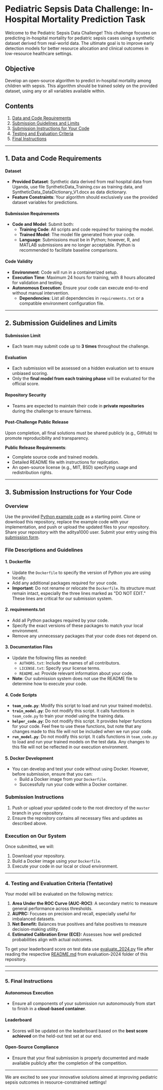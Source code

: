# Pediatric Sepsis Data Challenge: In-Hospital Mortality Prediction Task

<!-- Brief introduction to the challenge and its objectives -->
Welcome to the Pediatric Sepsis Data Challenge! This challenge focuses on predicting in-hospital mortality for pediatric sepsis cases using a synthetic dataset derived from real-world data. The ultimate goal is to improve early detection models for better resource allocation and clinical outcomes in low-resource healthcare settings.

## Objective

<!-- State the primary task for participants -->
Develop an open-source algorithm to predict in-hospital mortality among children with sepsis. This algorithm should be trained solely on the provided dataset, using any or all variables available within.

## Contents

<!-- Table of contents for easy navigation in a Markdown file -->
1. [Data and Code Requirements](#1-data-and-code-requirements)
2. [Submission Guidelines and Limits](#2-submission-guidelines-and-limits)
3. [Submission Instructions for Your Code](#3-Submission-Instructions-for-Your-Code)
4. [Testing and Evaluation Criteria](#4-testing-and-evaluation-criteria)
5. [Final Instructions](#5-final-instructions)

---

## 1. Data and Code Requirements

#### Dataset

- **Provided Dataset**: Synthetic data derived from real hospital data from Uganda, use file SyntheticData_Training.csv as training data, and SyntheticData_DataDictionary_V1.docx as data dictionary.
- **Feature Constraints**: Your algorithm should exclusively use the provided dataset variables for predictions.

#### Submission Requirements

- **Code and Model**: Submit both:
  - **Training Code**: All scripts and code required for training the model.
  - **Trained Model**: The model file generated from your code.
  - **Language**: Submissions must be in Python; however, R, and MATLAB submissions are no longer acceptable. Python is recommended to facilitate baseline comparisons.



#### Code Validity

- **Environment**: Code will run in a containerized setup.
- **Execution Time**: Maximum 24 hours for training, with 8 hours allocated for validation and testing.
- **Autonomous Execution**: Ensure your code can execute end-to-end without manual intervention.
  - **Dependencies**: List all dependencies in `requirements.txt` or a compatible environment configuration file.

---

## 2. Submission Guidelines and Limits

#### Submission Limit

- Each team may submit code up to **3 times** throughout the challenge.

#### Evaluation

- Each submission will be assessed on a hidden evaluation set to ensure unbiased scoring.
- Only the **final model from each training phase** will be evaluated for the official score.

#### Repository Security

- Teams are expected to maintain their code in **private repositories** during the challenge to ensure fairness.

#### Post-Challenge Public Release

<!-- Explain the requirements for the public release of solutions after the challenge concludes -->
Upon completion, all final solutions must be shared publicly (e.g., GitHub) to promote reproducibility and transparency.

**Public Release Requirements**:
- Complete source code and trained models.
- Detailed README file with instructions for replication.
- An open-source license (e.g., MIT, BSD) specifying usage and redistribution rights.

---

## 3. Submission Instructions for Your Code

### Overview
Use the provided [Python example code](python-example-2023) as a starting point. Clone or download this repository, replace the example code with your implementation, and push or upload the updated files to your repository. Share your repository with the aditya1000 user. Submit your entry using this [submission form](https://docs.google.com/forms/d/e/1FAIpQLSdLvCU4BG4ttA8Gkek8XK0QhsQpbiTUnBZ7__fVCCQcvIEnIQ/viewform?pli=1). 

### File Descriptions and Guidelines

#### 1. **Dockerfile**
- Update the `Dockerfile` to specify the version of Python you are using locally.
- Add any additional packages required for your code.
- **Important**: Do not rename or relocate the `Dockerfile`. Its structure must remain intact, especially the three lines marked as "DO NOT EDIT." These lines are critical for our submission system.

#### 2. **requirements.txt**
- Add all Python packages required by your code.
- Specify the exact versions of these packages to match your local environment.
- Remove any unnecessary packages that your code does not depend on.

#### 3. **Documentation Files**
- Update the following files as needed:
  - `AUTHORS.txt`: Include the names of all contributors.
  - `LICENSE.txt`: Specify your license terms.
  - `README.md`: Provide relevant information about your code.  
- **Note**: Our submission system does not use the README file to determine how to execute your code.

#### 4. **Code Scripts**
- **`team_code.py`**: Modify this script to load and run your trained model(s).
- **`train_model.py`**: Do not modify this script. It calls functions in `team_code.py` to train your model using the training data.
- **`helper_code.py`**: Do not modify this script. It provides helper functions for your code. Feel free to use these functions, but note that any changes made to this file will not be included when we run your code.
- **`run_model.py`**: Do not modify this script. It calls functions in `team_code.py` to load and run your trained models on the test data. Any changes to this file will not be reflected in our execution environment.

#### 5. **Docker Development**
- You can develop and test your code without using Docker. However, before submission, ensure that you can:
  - Build a Docker image from your `Dockerfile`.
  - Successfully run your code within a Docker container.

### Submission Instructions
1. Push or upload your updated code to the root directory of the `master` branch in your repository.
2. Ensure the repository contains all necessary files and updates as described above.

### Execution on Our System
Once submitted, we will:
1. Download your repository.
2. Build a Docker image using your `Dockerfile`.
3. Execute your code in our local or cloud environment.

---

### 4. Testing and Evaluation Criteria (Tentative)

<!-- Details on how submissions will be evaluated based on several key metrics -->
Your model will be evaluated on the following metrics:

1. **Area Under the ROC Curve (AUC-ROC)**: A secondary metric to measure general performance across thresholds.
2. **AUPRC:** Focuses on precision and recall, especially useful for imbalanced datasets.
3. **Net Benefit:** 
Balances true positives and false positives to measure decision-making utility.
4. **Estimated Calibration Error (ECE):** 
Assesses how well predicted probabilities align with actual outcomes.

To get your leaderboard score on test data use [evaluate_2024.py](evaluation-2024) file after reading the respective [README.md](evaluation-2024) from evaluation-2024 folder of this repository. 

---



---

### 5. Final Instructions

#### Autonomous Execution
- Ensure all components of your submission run autonomously from start to finish in a **cloud-based container**.

#### Leaderboard
- Scores will be updated on the leaderboard based on the **best score achieved** on the held-out test set at our end.

#### Open-Source Compliance
- Ensure that your final submission is properly documented and made available publicly after the completion of the competition.

---

We are excited to see your innovative solutions aimed at improving pediatric sepsis outcomes in resource-constrained settings!

